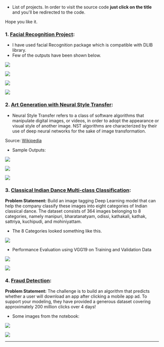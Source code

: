- List of projects. In order to visit the source code **just click on the title** and you'll be redirected to the code.

Hope you like it.

### 1. [Facial Recognition Project](https://github.com/adityakalra581/Facial_Recognition-Project):

- I have used facial Recognition package which is compatible with DLIB library.
- Few of the outputs have been shown below.

![](images/sushant.gif)

![](images/output0.jpg)

![](images/output10.jpg)

![](images/output18.jpg)

### 2. [Art Generation with Neural Style Transfer](https://github.com/adityakalra581/Data-Science/tree/master/Deep%20Learning/Convolutional-Neural-Networks/Neural-Style-Transfer):

- Neural Style Transfer refers to a class of software algorithms that manipulate digital images, or videos, in order to adopt the appearance or visual style of another image. NST algorithms are characterized by their use of deep neural networks for the sake of image transformation. 

Source: [Wikipedia](https://en.wikipedia.org/wiki/Neural_Style_Transfer)

- Sample Outputs: 

![](images/perspolis_vangogh.png)

![](images/k-i80.png)

![](images/tm60.png)

### 3. [Classical Indian Dance Multi-class Classification](https://www.kaggle.com/aditya48/indian-dance-classification):

**Problem Statement:**  Build an image tagging Deep Learning model that can help the company classify these images into eight categories of Indian classical dance.
The dataset consists of 364 images belonging to 8 categories, namely manipuri, bharatanatyam, odissi, kathakali, kathak, sattriya, kuchipudi, and mohiniyattam.

- The 8 Categories looked something like this.

![](images/damce.jpeg)

- Performance Evaluation using VGG19 on Training and Validation Data

![](images/eval-graph-2.PNG)

![](images/eval-graph.PNG)


### 4. [Fraud Detection](https://www.kaggle.com/aditya48/fraud-detection-feature-eng-lightgbm/):

**Problem Statement:** The challenge is to build an algorithm that predicts whether a user will download an app after clicking a mobile app ad. To support your modeling, they have provided a generous dataset covering approximately 200 million clicks over 4 days!

- Some images from the notebook:

![](images/feature-engineering.PNG)

![](images/fraud-02.PNG)

********************************************************************




















